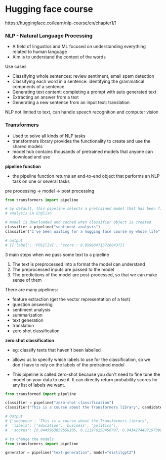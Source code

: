 # Hugging face course

https://huggingface.co/learn/nlp-course/en/chapter1/1

### NLP - Natural Language Processing

- A field of lingustics and ML focused on understanding everything related to human language
- Aim is to understand the context of the words

Use cases

- Classifying whole sentences: review sentiment, email spam detection
- Classifying each word in a sentence: identifying the grammatical compnents of a sentence
- Generating text content: completing a prompt with auto generated text
- Extracting an answer from a text
- Generating a new sentence from an input text: translation

NLP not limited to text, can handle speech recognition and computer vision

### Transformers

- Used to solve all kinds of NLP tasks
- transformers library provides the functionality to create and use the shared models
- model hub contains thousands of pretrained models that anyone can download and use

**pipeline function**

- the pipeline function returns an end-to-end object that performs an NLP task on one or several tasks

pre processing -> model -> post processing

```python
from transformers import pipeline

# by default, this pipeline selects a pretrained model that has been fine-tuned for sentiment
# analysis in English

# model is downloaded and cached when classifier object is created
classifier = pipeline("sentiment-analysis")
classifier("I've been waiting for a hugging face course my whole life")

# output
# [{'label': 'POSITIVE', 'score': 0.9598047137260437}]
```

3 main steps when we pass some text to a pipeline

1. The text is preprocessed into a format the model can understand
2. The preprocessed inputs are passed to the model
3. The predictions of the model are post-processed, so that we can make sense of them

There are many pipelines:

- feature extraction (get the vector representation of a text)
- question answering
- sentiment analysis
- summarization
- text generation
- translation
- zero shot classification

**zero shot classification**

- eg: classify texts that haven't been labelled
- allows us to specify which labels to use for the classification, so we don't have to rely on the labels of the pretrained model

- This pipeline is called zero-shot because you don't need to fine tune the model on your data to use it. It can directly return probability scores for any list of labels we want.

```python
from transformed import pipeline

classifier = pipeline("zero-shot-classification")
classifier("This is a course about the Transformers library", candidate_labels=["education", "politics", "business"])

# Output
# {'sequence': 'This is a course about the Transformers library',
#  'labels': ['education', 'business', 'politics'],
#  'scores': [0.8445963859558105, 0.111976258456707, 0.043427448719739914]}
```

```python
# to change the models
from transformers import pipeline

generator = pipeline("text-generation", model="distilgpt2")
```
